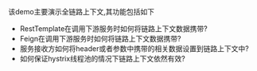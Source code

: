 该demo主要演示全链路上下文,其功能包括如下

- RestTemplate在调用下游服务时如何将链路上下文数据携带?
- Feign在调用下游服务时如何将链路上下文数据携带?
- 服务接收方如何将header或者参数中携带的相关数据设置到链路上下文中?
- 如何保证hystrix线程池的情况下链路上下文依然有效?